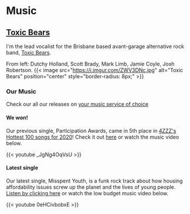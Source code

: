# Music

## [Toxic Bears](https://www.toxicbears.com/)
I'm the lead vocalist for the Brisbane based avant-garage alternative rock band,
[Toxic Bears](https://www.toxicbears.com/). 

From left: Dutchy Holland, Scott Brady, Mark Limb, Jamie Coyle, Josh Robertson.
{{< image src="https://i.imgur.com/ZWV3DNc.jpg" alt="Toxic Bears" position="center" style="border-radius: 8px;" >}}
&nbsp;


### Our Music
Check our all our releases on [your music service of choice](https://smarturl.it/toxicbears_music)

#### We won!
Our previous single, Participation Awards, came in 5th place in [4ZZZ's Hottest 100 songs for 2020](https://www.4zzzfm.org.au/hot100)! Check it out [here](https://smarturl.it/participation_awards) or watch the music video below.

{{< youtube _JgNg4OqVsU >}}
&nbsp;

#### Latest single
Our latest single, Misspent Youth, is a funk rock track about how housing affordability issues screw up the planet and the lives of young people. [Listen by clicking here](https://smarturl.it/misspentyouth) or watch the low budget music video below.

{{< youtube 0eHCivbobxE >}}
&nbsp;



